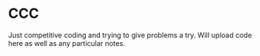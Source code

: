 # CCC
Just competitive coding and trying to give problems a try. Will upload code here as well as any particular notes.
